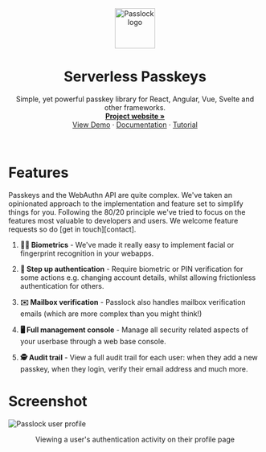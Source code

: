 <div align="center">
  <a href="https://github.com/passlock-dev/passkeys-frontend">
    <img src="https://github.com/passlock-dev/passkeys-frontend/assets/208345/53ee00d3-8e6c-49ea-b43c-3f901450c73b" alt="Passlock logo" width="80" height="80">
  </a>
</div>

<a name="readme-top"></a>
<h1 align="center">Serverless Passkeys</h1>

  <p align="center">
    Simple, yet powerful passkey library for React, Angular, Vue, Svelte and other frameworks.
    <br />
    <a href="https://passlock.dev"><strong>Project website »</strong></a>
    <br />
    <a href="https://passlock.dev/#demo">View Demo</a>
    ·
    <a href="https://docs.passlock.dev">Documentation</a>
    ·
    <a href="https://docs.passlock.dev/docs/tutorial/intro">Tutorial</a>
  </p>
</div>

<br />

# Features

Passkeys and the WebAuthn API are quite complex. We've taken an opinionated approach to the implementation and feature set to simplify things for you. Following the 80/20 principle we've tried to focus on the features most valuable to developers and users. We welcome feature requests so do [get in touch][contact].

1. **☝🏻 Biometrics** - We've made it really easy to implement facial or fingerprint recognition in your webapps.

2. **🔐 Step up authentication** - Require biometric or PIN verification for some actions e.g. changing account details, whilst allowing frictionless authentication for others.

3. **✉️ Mailbox verification** - Passlock also handles mailbox verification emails (which are more complex than you might think!)

3. **🖥️ Full management console** - Manage all security related aspects of your userbase through a web base console.

5. **🕵️ Audit trail** - View a full audit trail for each user: when they add a new passkey, when they login, verify their email address and much more.

# Screenshot

![Passlock user profile](https://github.com/passlock-dev/passkeys/assets/208345/a4a5c4b8-86cb-4076-bd26-7c29ed2151c6)
<p align="center">Viewing a user's authentication activity on their profile page</p>